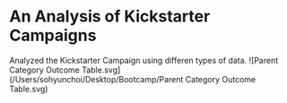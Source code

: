 # An Analysis of Kickstarter Campaigns
Analyzed the Kickstarter Campaign using differen types of data.
![Parent Category Outcome Table.svg]
(/Users/sohyunchoi/Desktop/Bootcamp/Parent Category Outcome Table.svg)
